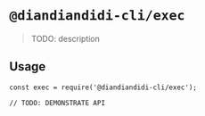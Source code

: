 # `@diandiandidi-cli/exec`

> TODO: description

## Usage

```
const exec = require('@diandiandidi-cli/exec');

// TODO: DEMONSTRATE API
```
